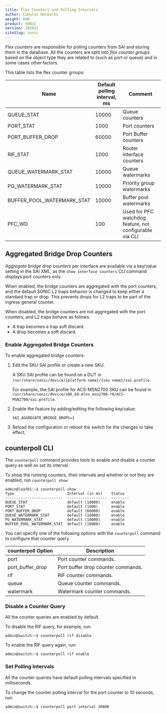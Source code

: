 ```yaml
---
title: Flex Counters and Polling Intervals
author: Cumulus Networks
weight: 660
product: SONiC
version: 202012
siteSlug: sonic
---
```


*Flex counters* are responsible for polling counters from SAI and storing them in the database. All the counters are split into *flex counter groups* based on the object type they are related to (such as port or queue) and in some cases other factors.

This table lists the flex counter groups:

| Name | Default polling interval, ms | Comment |
| ---- | ---------------------------- | ------- |
| QUEUE_STAT | 10000 | Queue counters |
| PORT_STAT | 1000 | Port counters |
| PORT_BUFFER_DROP | 60000 | Port Buffer counters |
| RIF_STAT | 1000 | Router interface counters |
| QUEUE_WATERMARK_STAT | 10000 | Queue watermarks |
| PG_WATERMARK_STAT | 10000 | Priority group watermarks |
| BUFFER_POOL_WATERMARK_STAT | 10000 | Buffer pool watermarks |
| PFC_WD | 100 | Used for PFC watchdog feature, not configurable via CLI |

## Aggregated Bridge Drop Counters

*Aggregate bridge drop counters* per interface are available via a key/value setting in the SAI XML, as the `show interface counters` CLI command displays port counters only.

When enabled, the bridge counters are aggregated with the port counters, and the default SONiC L2 traps behavior is changed to keep either a standard trap or drop. This prevents drops for L2 traps to be part of the ingress general counter.

When disabled, the bridge counters are not aggregated with the port counters, and L2 traps behave as follows:

- A trap becomes a trap soft discard.
- A drop becomes a soft discard.

### Enable Aggregated Bridge Counters

To enable aggregated bridge counters:

1. Edit the SKU SAI profile or create a new SKU.

   A SKU SAI profile can be found on a DUT in `/usr/share/sonic/device/{platform name}/{sku name}/sai.profile`.

   For example, the SAI profile for ACS-MSN2700 SKU can be found in `/usr/share/sonic/device/x86_64-mlnx_msn2700-r0/ACS-MSN2700/sai.profile`.
2. Enable the feature by adding/editing the following key/value:

       SAI_AGGREGATE_BRIDGE_DROPS=1
3. Reload the configuration or reboot the switch for the changes to take effect.

## counterpoll CLI

The `counterpoll` command provides tools to enable and disable a counter query as well as set its interval.

To show the running counters, their intervals and whether or not they are enabled, run `counterpoll show`:

```
admin@leaf01:~$ counterpoll show
Type                        Interval (in ms)    Status
--------------------------  ------------------  --------
QUEUE_STAT                  default (10000)     enable
PORT_STAT                   default (1000)      enable
PORT_BUFFER_DROP            default (60000)     enable
QUEUE_WATERMARK_STAT        default (10000)     enable
PG_WATERMARK_STAT           default (10000)     enable
BUFFER_POOL_WATERMARK_STAT  default (10000)     enable
```

You can specify one of the following options with the `counterpoll` command to configure that counter query.

| counterpoll Option | Description |
| ----------------- | ----------- |
| port | Port counter commands. |
| port_buffer_drop | Port buffer drop counter commands. |
| rif | RIF counter commands. |
| queue | Queue counter commands. |
| watermark | Watermark counter commands. |

### Disable a Counter Query

All the counter queries are enabled by default.

To disable the RIF query, for example, run:

    admin@switch:~$ counterpoll rif disable

To enable the RIF query again, run:

    admin@switch:~$ counterpoll rif enable

### Set Polling Intervals

All the counter queries have default polling intervals specified in milliseconds.

To change the counter polling interval for the port counter to 10 seconds, run:

    admin@switch:~$ counterpoll port interval 10000
